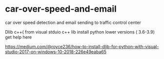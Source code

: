 # car-over-speed-and-email
car over speed detection and email sending to traffic control center



Dlib
c++( from visual stduio c++ lib install 
python lower versions ( 3.6-3.9)
get help here

https://medium.com/@royce236/how-to-install-dlib-for-python-with-visual-studio-2017-on-windows-10-2018-226e49eaba65
